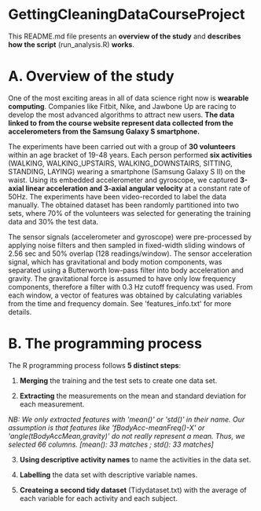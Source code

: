 GettingCleaningDataCourseProject
================================

This README.md file presents an **overview of the study** and **describes how the script** (run_analysis.R) **works**.

# A. Overview of the study
  One of the most exciting areas in all of data science right now is **wearable computing**.
Companies like Fitbit, Nike, and Jawbone Up are racing to develop the most advanced algorithms to attract new users.
**The data linked to from the course website represent data collected from the accelerometers from the Samsung Galaxy S smartphone.**

The experiments have been carried out with a group of **30 volunteers** within an age bracket of 19-48 years.
Each person performed **six activities** (WALKING, WALKING_UPSTAIRS, WALKING_DOWNSTAIRS, SITTING, STANDING, LAYING) wearing a smartphone (Samsung Galaxy S II) on the waist.
Using its embedded accelerometer and gyroscope, we captured **3-axial linear acceleration and 3-axial angular velocity** at a constant rate of 50Hz.
The experiments have been video-recorded to label the data manually.
The obtained dataset has been randomly partitioned into two sets, where 70% of the volunteers was selected for generating the training data and 30% the test data. 

The sensor signals (accelerometer and gyroscope) were pre-processed by applying noise filters and then sampled in fixed-width sliding windows of 2.56 sec and 50% overlap (128 readings/window). The sensor acceleration signal, which has gravitational and body motion components, was separated using a Butterworth low-pass filter into body acceleration and gravity. The gravitational force is assumed to have only low frequency components, therefore a filter with 0.3 Hz cutoff frequency was used. From each window, a vector of features was obtained by calculating variables from the time and frequency domain. See 'features_info.txt' for more details. 


# B. The programming process

The R programming process follows **5 distinct steps**:

1. **Merging** the training and the test sets to create one data set.

2. **Extracting** the measurements on the mean and standard deviation for each measurement.

*NB: We only extracted features with 'mean()' or 'std()' in their name.
Our assumption is that features like 'fBodyAcc-meanFreq()-X' or 'angle(tBodyAccMean,gravity)' do not really represent a mean.
Thus, we selected 66 columns. [mean(): 33 matches ; std(): 33 matches]*

3. **Using descriptive activity names** to name the activities in the data set.

4. **Labelling** the data set with descriptive variable names.

5. **Createing a second tidy dataset** (Tidydataset.txt) with the average of each variable for each activity and each subject.

